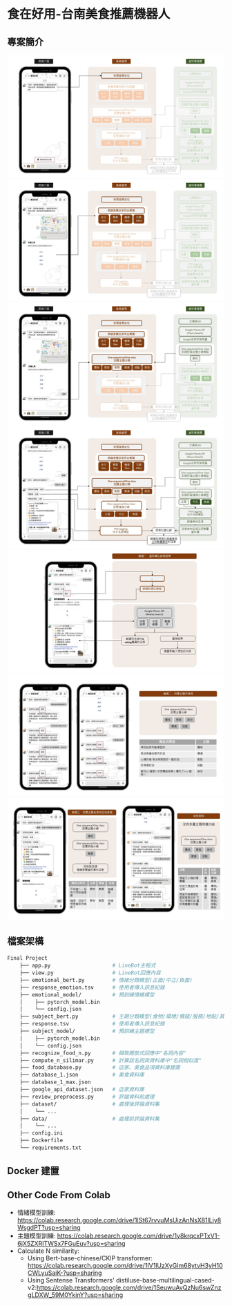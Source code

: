 # 食在好用-台南美食推薦機器人

## 專案簡介

![頁面4](/images/Slide4.JPG)
![](/images/Slide5.JPG)
![](/images/Slide6.JPG)
![](/images/Slide7.JPG)
![](/images/Slide8.JPG)
![](/images/Slide9.JPG)
![](/images/Slide10.JPG)
## 檔案架構

```bash
Final Project
    ├── app.py                    # LineBot主程式
    ├── view.py                   # LineBot回應內容
    ├── emotional_bert.py         # 情緒分類模型(正面/中立/負面)
    ├── response_emotion.tsv      # 使用者傳入訊息紀錄
    ├── emotional_model/          # 預訓練情緒模型
    │    ├── pytorch_model.bin
    │    └── config.json
    ├── subject_bert.py           # 主題分類模型(食物/環境/價錢/服務/地點/其他)
    ├── response.tsv              # 使用者傳入訊息紀錄
    ├── subject_model/            # 預訓練主題模型
    │    ├── pytorch_model.bin
    │    └── config.json
    ├── recognize_food_n.py       # 擷取開放式回應中"名詞內容"
    ├── compute_n_silimar.py      # 計算該名詞與資料庫中"名詞相似度"
    ├── food_database.py          # 店家、美食品項資料庫建置
    ├── database_1.json           # 美食資料庫
    ├── database_1_max.json
    ├── google_api_dataset.json   # 店家資料庫
    ├── review_preprocess.py      # 評論資料前處理
    ├── dataset/                  # 處理後評論資料集
    │    └── ...
    ├── data/                     # 處理前評論資料集
    │    └── ...
    ├── config.ini
    ├── Dockerfile
    └── requirements.txt
```

## Docker 建置

<!-- - 步驟一：將 dockerfile 打包成 image

```bash
$ docker build -t final_project .
# docker build -t {image_name} {currect_folder}
```

- 步驟二：透過 image 產生 container

```bash
$ docker run -d -p 80:8082 --name final final_project
# -d 背景執行
# -p 將主機80port與container的 8082 port 綁定
# --name container名稱 -->
<!-- ``` -->

## Other Code From Colab

- 情緒模型訓練: https://colab.research.google.com/drive/1lSt67rvvuMsUizAnNsX81lLiy8WsgdPT?usp=sharing
- 主題模型訓練:
  https://colab.research.google.com/drive/1y8krqcxPTxV1-6jX5ZXRITWSx7FGuEuv?usp=sharing
- Calculate N similarity:
  - Using Bert-base-chinese/CKIP transformer: https://colab.research.google.com/drive/1IV1lUzXyGIm68ytvH3yH10CWLyuSaiK-?usp=sharing
  - Using Sentense Transformers' distiluse-base-multilingual-cased-v2:https://colab.research.google.com/drive/1SeuwuAvQzNu6swZnzgLDXW_59M0YkinY?usp=sharing

